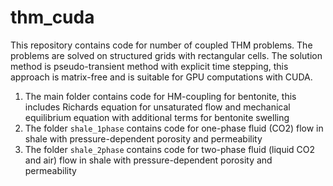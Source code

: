 # thm_cuda
This repository contains code for number of coupled THM problems.
The problems are solved on structured grids with rectangular cells.
The solution method is pseudo-transient method with explicit time stepping, this approach is matrix-free and is suitable for GPU computations with CUDA.

1. The main folder contains code for HM-coupling for bentonite, this includes Richards equation for unsaturated flow and mechanical equilibrium equation with additional terms for bentonite swelling
2. The folder `shale_1phase` contains code for one-phase fluid (CO2) flow in shale with pressure-dependent porosity and permeability
3. The folder `shale_2phase` contains code for two-phase fluid (liquid CO2 and air) flow in shale with pressure-dependent porosity and permeability